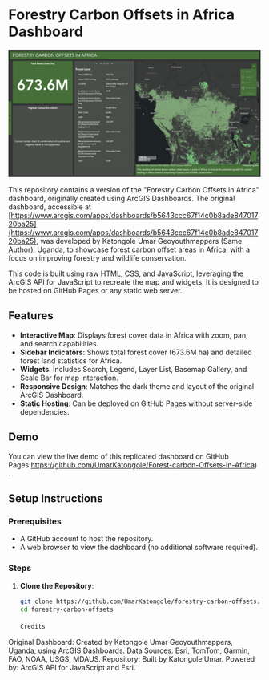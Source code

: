 # Forestry Carbon Offsets in Africa Dashboard

![Dashboard Screenshot](screenshot.png.png)

This repository contains a  version of the "Forestry Carbon Offsets in Africa" dashboard, originally created using ArcGIS Dashboards. The original dashboard, accessible at [https://www.arcgis.com/apps/dashboards/b5643ccc67f14c0b8ade84701720ba25](https://www.arcgis.com/apps/dashboards/b5643ccc67f14c0b8ade84701720ba25), was developed by Katongole Umar Geoyouthmappers (Same Author), Uganda, to showcase forest carbon offset areas in Africa, with a focus on improving forestry and wildlife conservation.

This code is built using raw HTML, CSS, and JavaScript, leveraging the ArcGIS API for JavaScript to recreate the map and widgets. It is designed to be hosted on GitHub Pages or any static web server.

## Features

- **Interactive Map**: Displays forest cover data in Africa with zoom, pan, and search capabilities.
- **Sidebar Indicators**: Shows total forest cover (673.6M ha) and detailed forest land statistics for Africa.
- **Widgets**: Includes Search, Legend, Layer List, Basemap Gallery, and Scale Bar for map interaction.
- **Responsive Design**: Matches the dark theme and layout of the original ArcGIS Dashboard.
- **Static Hosting**: Can be deployed on GitHub Pages without server-side dependencies.

## Demo

You can view the live demo of this replicated dashboard on GitHub Pages:https://github.com/UmarKatongole/Forest-carbon-Offsets-in-Africa) .

## Setup Instructions

### Prerequisites
- A GitHub account to host the repository.
- A web browser to view the dashboard (no additional software required).

### Steps
1. **Clone the Repository**:
   ```bash
   git clone https://github.com/UmarKatongole/forestry-carbon-offsets.git
   cd forestry-carbon-offsets

   Credits
Original Dashboard: Created by Katongole Umar Geoyouthmappers, Uganda, using ArcGIS Dashboards.
Data Sources: Esri, TomTom, Garmin, FAO, NOAA, USGS, MDAUS.
Repository: Built by Katongole Umar.
Powered by: ArcGIS API for JavaScript and Esri.
